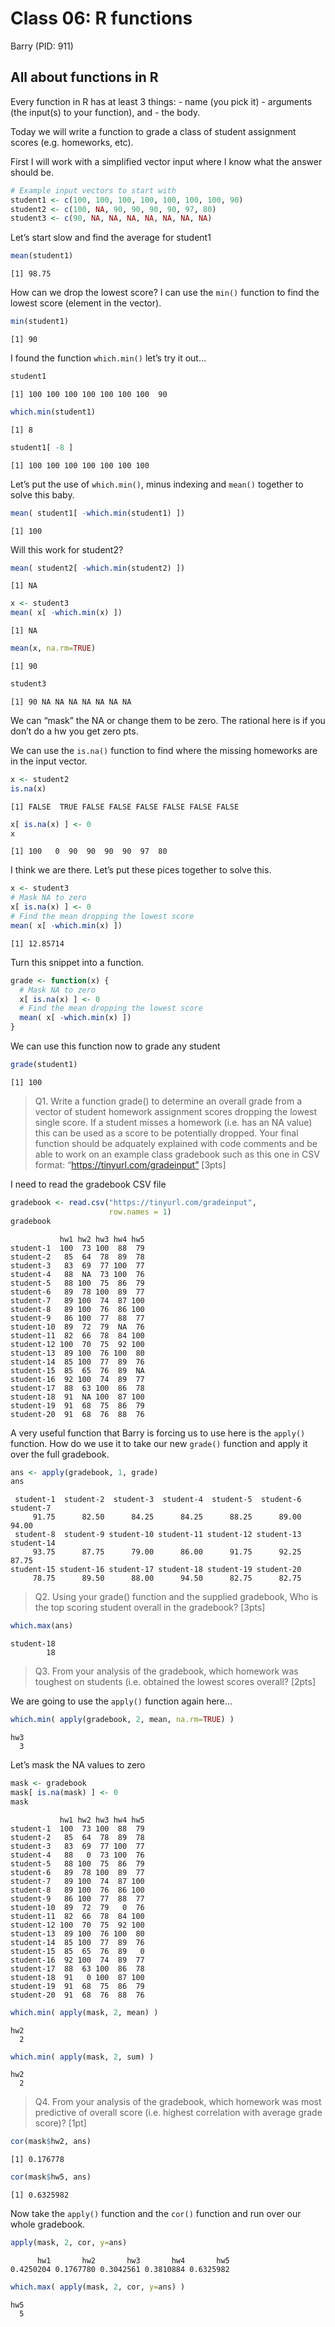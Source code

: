 # Class 06: R functions
Barry (PID: 911)

## All about functions in R

Every function in R has at least 3 things: - name (you pick it) -
arguments (the input(s) to your function), and - the body.

Today we will write a function to grade a class of student assignment
scores (e.g. homeworks, etc).

First I will work with a simplified vector input where I know what the
answer should be.

``` r
# Example input vectors to start with
student1 <- c(100, 100, 100, 100, 100, 100, 100, 90)
student2 <- c(100, NA, 90, 90, 90, 90, 97, 80)
student3 <- c(90, NA, NA, NA, NA, NA, NA, NA)
```

Let’s start slow and find the average for student1

``` r
mean(student1)
```

    [1] 98.75

How can we drop the lowest score? I can use the `min()` function to find
the lowest score (element in the vector).

``` r
min(student1)
```

    [1] 90

I found the function `which.min()` let’s try it out…

``` r
student1
```

    [1] 100 100 100 100 100 100 100  90

``` r
which.min(student1)
```

    [1] 8

``` r
student1[ -8 ]
```

    [1] 100 100 100 100 100 100 100

Let’s put the use of `which.min()`, minus indexing and `mean()` together
to solve this baby.

``` r
mean( student1[ -which.min(student1) ])
```

    [1] 100

Will this work for student2?

``` r
mean( student2[ -which.min(student2) ])
```

    [1] NA

``` r
x <- student3
mean( x[ -which.min(x) ])
```

    [1] NA

``` r
mean(x, na.rm=TRUE)
```

    [1] 90

``` r
student3
```

    [1] 90 NA NA NA NA NA NA NA

We can “mask” the NA or change them to be zero. The rational here is if
you don’t do a hw you get zero pts.

We can use the `is.na()` function to find where the missing homeworks
are in the input vector.

``` r
x <- student2
is.na(x)
```

    [1] FALSE  TRUE FALSE FALSE FALSE FALSE FALSE FALSE

``` r
x[ is.na(x) ] <- 0
x
```

    [1] 100   0  90  90  90  90  97  80

I think we are there. Let’s put these pices together to solve this.

``` r
x <- student3
# Mask NA to zero
x[ is.na(x) ] <- 0
# Find the mean dropping the lowest score
mean( x[ -which.min(x) ])
```

    [1] 12.85714

Turn this snippet into a function.

``` r
grade <- function(x) {
  # Mask NA to zero
  x[ is.na(x) ] <- 0
  # Find the mean dropping the lowest score
  mean( x[ -which.min(x) ])
}
```

We can use this function now to grade any student

``` r
grade(student1)
```

    [1] 100

> Q1. Write a function grade() to determine an overall grade from a
> vector of student homework assignment scores dropping the lowest
> single score. If a student misses a homework (i.e. has an NA value)
> this can be used as a score to be potentially dropped. Your final
> function should be adquately explained with code comments and be able
> to work on an example class gradebook such as this one in CSV format:
> “https://tinyurl.com/gradeinput” \[3pts\]

I need to read the gradebook CSV file

``` r
gradebook <- read.csv("https://tinyurl.com/gradeinput",
                      row.names = 1)
gradebook
```

               hw1 hw2 hw3 hw4 hw5
    student-1  100  73 100  88  79
    student-2   85  64  78  89  78
    student-3   83  69  77 100  77
    student-4   88  NA  73 100  76
    student-5   88 100  75  86  79
    student-6   89  78 100  89  77
    student-7   89 100  74  87 100
    student-8   89 100  76  86 100
    student-9   86 100  77  88  77
    student-10  89  72  79  NA  76
    student-11  82  66  78  84 100
    student-12 100  70  75  92 100
    student-13  89 100  76 100  80
    student-14  85 100  77  89  76
    student-15  85  65  76  89  NA
    student-16  92 100  74  89  77
    student-17  88  63 100  86  78
    student-18  91  NA 100  87 100
    student-19  91  68  75  86  79
    student-20  91  68  76  88  76

A very useful function that Barry is forcing us to use here is the
`apply()` function. How do we use it to take our new `grade()` function
and apply it over the full gradebook.

``` r
ans <- apply(gradebook, 1, grade)
ans
```

     student-1  student-2  student-3  student-4  student-5  student-6  student-7 
         91.75      82.50      84.25      84.25      88.25      89.00      94.00 
     student-8  student-9 student-10 student-11 student-12 student-13 student-14 
         93.75      87.75      79.00      86.00      91.75      92.25      87.75 
    student-15 student-16 student-17 student-18 student-19 student-20 
         78.75      89.50      88.00      94.50      82.75      82.75 

> Q2. Using your grade() function and the supplied gradebook, Who is the
> top scoring student overall in the gradebook? \[3pts\]

``` r
which.max(ans)
```

    student-18 
            18 

> Q3. From your analysis of the gradebook, which homework was toughest
> on students (i.e. obtained the lowest scores overall? \[2pts\]

We are going to use the `apply()` function again here…

``` r
which.min( apply(gradebook, 2, mean, na.rm=TRUE) )
```

    hw3 
      3 

Let’s mask the NA values to zero

``` r
mask <- gradebook
mask[ is.na(mask) ] <- 0
mask
```

               hw1 hw2 hw3 hw4 hw5
    student-1  100  73 100  88  79
    student-2   85  64  78  89  78
    student-3   83  69  77 100  77
    student-4   88   0  73 100  76
    student-5   88 100  75  86  79
    student-6   89  78 100  89  77
    student-7   89 100  74  87 100
    student-8   89 100  76  86 100
    student-9   86 100  77  88  77
    student-10  89  72  79   0  76
    student-11  82  66  78  84 100
    student-12 100  70  75  92 100
    student-13  89 100  76 100  80
    student-14  85 100  77  89  76
    student-15  85  65  76  89   0
    student-16  92 100  74  89  77
    student-17  88  63 100  86  78
    student-18  91   0 100  87 100
    student-19  91  68  75  86  79
    student-20  91  68  76  88  76

``` r
which.min( apply(mask, 2, mean) )
```

    hw2 
      2 

``` r
which.min( apply(mask, 2, sum) )
```

    hw2 
      2 

> Q4. From your analysis of the gradebook, which homework was most
> predictive of overall score (i.e. highest correlation with average
> grade score)? \[1pt\]

``` r
cor(mask$hw2, ans)
```

    [1] 0.176778

``` r
cor(mask$hw5, ans)
```

    [1] 0.6325982

Now take the `apply()` function and the `cor()` function and run over
our whole gradebook.

``` r
apply(mask, 2, cor, y=ans)
```

          hw1       hw2       hw3       hw4       hw5 
    0.4250204 0.1767780 0.3042561 0.3810884 0.6325982 

``` r
which.max( apply(mask, 2, cor, y=ans) )
```

    hw5 
      5 
